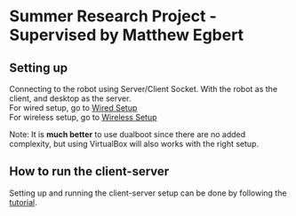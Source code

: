 # Summer Research Project - Supervised by Matthew Egbert

## Setting up
Connecting to the robot using Server/Client Socket. With the robot as the client, and desktop as the server.\
For wired setup, go to [Wired Setup](http://www.ev3dev.org/docs/tutorials/connecting-to-the-internet-via-usb/)\
For wireless setup, go to [Wireless Setup](WirelessSetup.md)

Note: It is **much better** to use dualboot since there are no added complexity, but using VirtualBox will also works with the right setup.

## How to run the client-server 
Setting up and running the client-server setup can be done by following the [tutorial](HOWTO.md).
